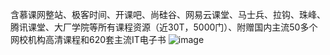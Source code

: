 含慕课网整站、极客时间、开课吧、尚硅谷、网易云课堂、马士兵、拉钩、珠峰、腾讯课堂、大厂学院等所有课程资源（近30T，5000门）、附赠国内主流50多个网校机构高清课程和620套主流IT电子书
![image](https://user-images.githubusercontent.com/102040770/159281283-4c4b53e4-8f7c-4327-bca8-7a0eea0d7c1c.png)
